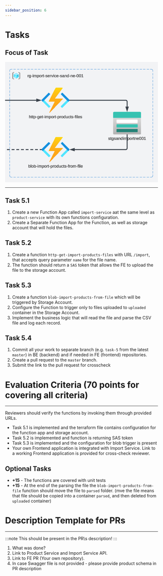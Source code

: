 ```yaml
---
sidebar_position: 6
---
```


# Tasks

## Focus of Task

![img.png](./assets/task.png)

---

## Task 5.1

1. Create a new Function App called `import-service` aat the same level as `product-service` with its own
functions configuration.
2. Create a Separate Function App for the Function, as well as storage account that will hold the files.

## Task 5.2

1. Create a function `http-get-import-products-files` with URL `/import`, that accepts query parameter `name` for the file name.
2. The function should return a `SAS` token that allows the FE to upload the file to the storage account.

## Task 5.3

1. Create a function `blob-import-products-from-file` which will be triggered by Storage Account.
2. Configure the Function to trigger only to files uploaded to `uploaded` container in the Storage Account.
3. Implement the business logic that will read the file and parse the CSV file and log each record.

## Task 5.4

1. Commit all your work to separate branch (e.g. `task-5` from the latest `master`) in BE (backend) and if needed in FE (frontend) repositories.
2. Create a pull request to the `master` branch.
3. Submit the link to the pull request for crosscheck

# Evaluation Criteria (70 points for covering all criteria)
------
Reviewers should verify the functions by invoking them through provided URLs.

- Task 5.1 is implemented and the terraform file contains configuration for the function app and storage account.
- Task 5.2 is implemented and function is returning SAS token
- Task 5.3 is implemented and the configuration for blob trigger is present
- Your own Frontend application is integrated with Import Service. Link to a working Frontend application is provided for cross-check reviewer.

## Optional Tasks

- **+15** - The functions are covered with unit tests
- **+15** - At the end of the parsing the file the `blob-import-products-from-file` function should move the file to `parsed` folder.
  (mve the file means that file should be copied into a container `parsed`, and then deleted from `uploaded` container)


# Description Template for PRs
---
:::note
This should be present in the PR\s description!
:::

1. What was done?
2. Link to Product Service and Import Service API.
3. Link to FE PR (Your own repository).
4. In case Swagger file is not provided - please provide product schema in PR description


